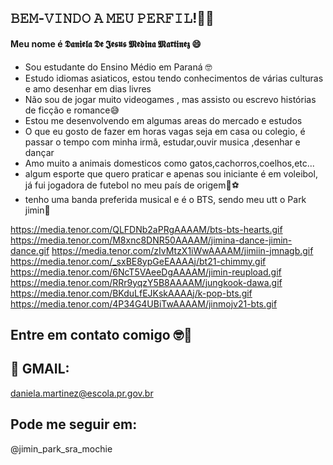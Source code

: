 ## 𝙱𝙴𝙼-𝚅𝙸𝙽𝙳𝙾 𝙰 𝙼𝙴𝚄 𝙿𝙴𝚁𝙵𝙸𝙻!👋😄
#### Meu nome é 𝕯𝖆𝖓𝖎𝖊𝖑𝖆 𝕯𝖊 𝕵𝖊𝖘𝖚𝖘 𝕸𝖊𝖉𝖎𝖓𝖆 𝕸𝖆𝖗𝖙𝖎𝖓𝖊𝖟 😄

- Sou estudante do Ensino Médio em Paraná 🤓
- Estudo idiomas asiaticos, estou tendo conhecimentos de várias culturas e amo desenhar em dias livres
- Não sou de jogar muito videogames , mas assisto ou escrevo histórias de ficção e romance😅
- Estou me desenvolvendo em algumas areas do mercado e estudos
- O que eu gosto de fazer em horas vagas seja em casa ou colegio, é passar o tempo com minha irmã, estudar,ouvir musica ,desenhar e dançar
- Amo muito a animais domesticos como gatos,cachorros,coelhos,etc...
- algum esporte que quero praticar e apenas sou iniciante é em voleibol, já fui jogadora de futebol no meu país de origem🏐⚽️
- tenho uma banda preferida musical e é o BTS, sendo meu utt o Park jimin🎼

 https://media.tenor.com/QLFDNb2aPRgAAAAM/bts-bts-hearts.gif
 https://media.tenor.com/M8xnc8DNR50AAAAM/jimina-dance-jimin-dance.gif
 https://media.tenor.com/zIvMtzX1iWwAAAAM/jimiin-jmnagb.gif
 https://media.tenor.com/_sxBE8ypGeEAAAAj/bt21-chimmy.gif
 https://media.tenor.com/6NcT5VAeeDgAAAAM/jimin-reupload.gif
 https://media.tenor.com/RRr9yqzY5B8AAAAM/jungkook-dawa.gif
 https://media.tenor.com/BKduLfEJKskAAAAj/k-pop-bts.gif
 https://media.tenor.com/4P34G4UBiTwAAAAM/jinmojv21-bts.gif
## Entre em contato comigo 🤓👀
## 👻 GMAIL:

daniela.martinez@escola.pr.gov.br

## Pode me seguir em:
@jimin_park_sra_mochie

